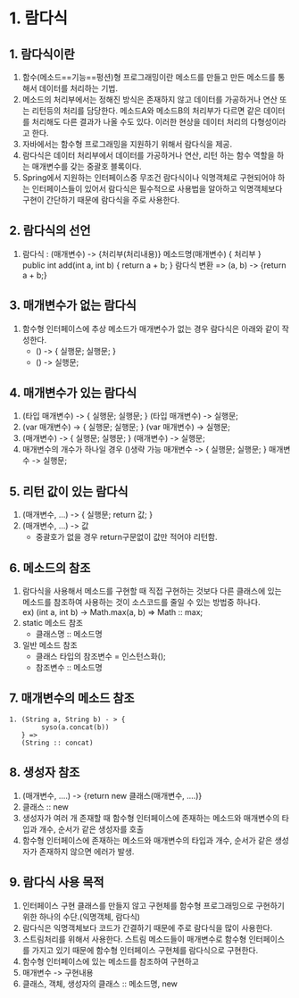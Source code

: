 # 1. 람다식
## 1. 람다식이란
1. 함수(메소드==기능==펑션)형 프로그래밍이란 메소드를 만들고 만든 메소드를 통해서 데이터를 처리하는 기법.
2. 메소드의 처리부에서는 정해진 방식은 존재하지 않고 데이터를 가공하거나 연산 또는 리턴등의 처리를 담당한다. 메소드A와 메소드B의 처리부가 다르면 같은 데이터를 처리해도 다른 결과가 나올 수도 있다. 이러한 현상을 데이터 처리의 다형성이라고 한다.
3. 자바에서는 함수형 프로그래밍을 지원하기 위해서 람다식을 제공.
4. 람다식은 데이터 처리부에서 데이터를 가공하거나 연산, 리턴 하는 함수 역할을 하는 매개변수를 갖는 중괄호 블록이다.
5. Spring에서 지원하는 인터페이스중 무조건 람다식이나 익명객체로 구현되어야 하는 인터페이스들이 있어서 람다식은 필수적으로 사용법을 알아하고 익명객체보다 구현이 간단하기 때문에 람다식을 주로 사용한다.

## 2. 람다식의 선언
1. 람다식 : (매개변수) -> {처리부(처리내용)}
            메소드명(매개변수) {
                처리부
            }  
            public int add(int a, int b) {
                return a + b;
            }
람다식 변환 => (a, b) -> {return a + b;}

## 3. 매개변수가 없는 람다식
1. 함수형 인터페이스에 추상 메소드가 매개변수가 없는 경우 람다식은 아래와 같이 작성한다.
    - () -> {
        실행문;
        실행문;
      }
    - () -> 실행문;

## 4. 매개변수가 있는 람다식
1. (타입 매개변수) -> {
                         실행문;
                         실행문;
                     }
   (타입 매개변수) -> 실행문;
2. (var 매개변수) -> {
                         실행문;
                         실행문;
                     }
   (var 매개변수) -> 실행문;
3. (매개변수) -> {
                    실행문;
                    실행문;
                }
   (매개변수) -> 실행문;
4. 매개변수의 개수가 하나일 경우 ()생략 가능
   매개변수 -> {
                 실행문;
                 실행문;
               }
   매개변수 -> 실행문;

## 5. 리턴 값이 있는 람다식
1. (매개변수, ...) -> {
       실행문;
       return 값;
   }
2. (매개변수, ...) -> 값
    - 중괄호가 없을 경우 return구문없이 값만 적어야 리턴함.

## 6. 메소드의 참조
1. 람다식을 사용해서 메소드를 구현할 때 직접 구현하는 것보다 다른 클래스에 있는 메소드를 참조하여 사용하는 것이 소스코드를 줄일 수 있는 방법중 하나다.  
ex) (int a, int b) -> Math.max(a, b) => Math :: max;
2. static 메소드 참조
    - 클래스명 :: 메소드명
3. 일반 메소드 참조
    - 클래스 타입의 참조변수 = 인스턴스화();
    - 참조변수 :: 메소드명

## 7. 매개변수의 메소드 참조
```
1. (String a, String b) - > {   
        syso(a.concat(b))
   } => 
   (String :: concat)
```
## 8. 생성자 참조
1. (매개변수, ....) -> {return new 클래스(매개변수, ....)}
2. 클래스 :: new
3. 생성자가 여러 개 존재할 때 함수형 인터페이스에 존재하는 메소드와 매개변수의 타입과 개수, 순서가 같은 생성자를 호출
4. 함수형 인터페이스에 존재하는 메소드와 매개변수의 타입과 개수, 순서가 같은 생성자가 존재하지 않으면 에러가 발생.

## 9. 람다식 사용 목적
1. 인터페이스 구현 클래스를 만들지 않고 구현체를 함수형 프로그래밍으로 구현하기 위한 하나의 수단.(익명객체, 람다식)
2. 람다식은 익명객체보다 코드가 간결하기 때문에 주로 람다식을 많이 사용한다.
3. 스트림처리를 위해서 사용한다. 스트림 메소드들이 매개변수로 함수형 인터페이스를 가지고 있기 때문에 함수형 인터페이스 구현체를 람다식으로 구현한다.
4. 함수형 인터페이스에 있는 메소드를 참조하여 구현하고   
5. 매개변수 -> 구현내용
6. 클래스, 객체, 생성자의 클래스 :: 메소드명, new